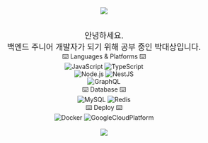 
<div align="center">
<img src="https://capsule-render.vercel.app/api?type=cylinder&color=auto&height=200&section=header&text=Welcome%20eotkds's%20Github&desc=Park%20Dae%20Sang&fontSize=65&fontAlignY=40&descSize=40&descAlignY=65&animation=blinking"/>
</div>
<br/>
<br/>

<div align="center" style="font-size:18px">
안녕하세요.<br/>
백엔드 주니어 개발자가 되기 위해 공부 중인 박대상입니다.
<br/>
</div>

<div align="center">
⌨️ Languages & Platforms ⌨️ <br/>
<img alt="JavaScript" src ="https://img.shields.io/badge/JavaScript-F7DF1E.svg?&style=for-the-badge&logo=JavaScript&logoColor=black"/> <img alt="TypeScript" src ="https://img.shields.io/badge/TypeScript-3178C6.svg?&style=for-the-badge&logo=TypeScript&logoColor=black"/><br/><img alt="Node.js" src ="https://img.shields.io/badge/node.js-339933?style=for-the-badge&logo=Node.js&logoColor=white"/> <img alt="NestJS" src ="https://img.shields.io/badge/NestJs-E0234E.svg?&style=for-the-badge&logo=NestJs&logoColor=black"/><br/><img alt="GraphQL" src ="https://img.shields.io/badge/GraphQL-E10098.svg?&style=for-the-badge&logo=GraphQL&logoColor=black"/>
<br/>
</div>
<div align="center">
⌨️ Database ⌨️ <br/>
<img alt="MySQL" src ="https://img.shields.io/badge/MySQL-4479A1.svg?&style=for-the-badge&logo=MySQL&logoColor=white"/> <img alt="Redis" src ="https://img.shields.io/badge/Redis-DC382D.svg?&style=for-the-badge&logo=Redis&logoColor=white&"/>
<br/>
</div>
<div align="center">
⌨️ Deploy ⌨️
<br/>
 <img alt="Docker" src ="https://img.shields.io/badge/Docker-2496ED.svg?&style=for-the-badge&logo=Docker&logoColor=white"/>
<img alt="GoogleCloudPlatform" src ="https://img.shields.io/badge/Google Cloud Platform-4285F4.svg?&style=for-the-badge&logo=GoogleCloud&logoColor=white&"/>
<br/>
</div>
<br/>
<div align="center">
<img src="https://capsule-render.vercel.app/api?type=wave&color=2496ED&height=180&section=footer&"/>
</div>
